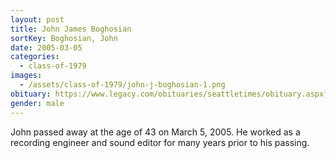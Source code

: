 ```yaml
---
layout: post
title: John James Boghosian
sortKey: Boghosian, John
date: 2005-03-05
categories:
  - class-of-1979
images:
  - /assets/class-of-1979/john-j-boghosian-1.png
obituary: https://www.legacy.com/obituaries/seattletimes/obituary.aspx?n=John-Boghosian&pid=3312317
gender: male
---
```

John passed away at the age of 43 on March 5, 2005. He worked as a recording engineer and sound editor for many years prior to his passing.

